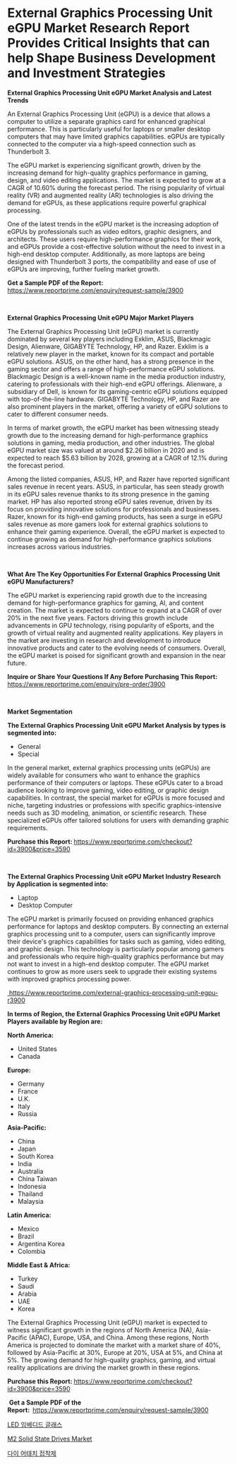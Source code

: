 <p><h1>External Graphics Processing Unit eGPU Market Research Report Provides Critical Insights that can help Shape Business Development and Investment Strategies</h1></p><p><strong>External Graphics Processing Unit eGPU Market Analysis and Latest Trends</strong></p>
<p><p>An External Graphics Processing Unit (eGPU) is a device that allows a computer to utilize a separate graphics card for enhanced graphical performance. This is particularly useful for laptops or smaller desktop computers that may have limited graphics capabilities. eGPUs are typically connected to the computer via a high-speed connection such as Thunderbolt 3.</p><p>The eGPU market is experiencing significant growth, driven by the increasing demand for high-quality graphics performance in gaming, design, and video editing applications. The market is expected to grow at a CAGR of 10.60% during the forecast period. The rising popularity of virtual reality (VR) and augmented reality (AR) technologies is also driving the demand for eGPUs, as these applications require powerful graphical processing.</p><p>One of the latest trends in the eGPU market is the increasing adoption of eGPUs by professionals such as video editors, graphic designers, and architects. These users require high-performance graphics for their work, and eGPUs provide a cost-effective solution without the need to invest in a high-end desktop computer. Additionally, as more laptops are being designed with Thunderbolt 3 ports, the compatibility and ease of use of eGPUs are improving, further fueling market growth.</p></p>
<p><strong>Get a Sample PDF of the Report:&nbsp;</strong> <a href="https://www.reportprime.com/enquiry/request-sample/3900">https://www.reportprime.com/enquiry/request-sample/3900</a></p>
<p>&nbsp;</p>
<p><strong>External Graphics Processing Unit eGPU Major Market Players</strong></p>
<p><p>The External Graphics Processing Unit (eGPU) market is currently dominated by several key players including Exklim, ASUS, Blackmagic Design, Alienware, GIGABYTE Technology, HP, and Razer. Exklim is a relatively new player in the market, known for its compact and portable eGPU solutions. ASUS, on the other hand, has a strong presence in the gaming sector and offers a range of high-performance eGPU solutions. Blackmagic Design is a well-known name in the media production industry, catering to professionals with their high-end eGPU offerings. Alienware, a subsidiary of Dell, is known for its gaming-centric eGPU solutions equipped with top-of-the-line hardware. GIGABYTE Technology, HP, and Razer are also prominent players in the market, offering a variety of eGPU solutions to cater to different consumer needs.</p><p>In terms of market growth, the eGPU market has been witnessing steady growth due to the increasing demand for high-performance graphics solutions in gaming, media production, and other industries. The global eGPU market size was valued at around $2.26 billion in 2020 and is expected to reach $5.63 billion by 2028, growing at a CAGR of 12.1% during the forecast period.</p><p>Among the listed companies, ASUS, HP, and Razer have reported significant sales revenue in recent years. ASUS, in particular, has seen steady growth in its eGPU sales revenue thanks to its strong presence in the gaming market. HP has also reported strong eGPU sales revenue, driven by its focus on providing innovative solutions for professionals and businesses. Razer, known for its high-end gaming products, has seen a surge in eGPU sales revenue as more gamers look for external graphics solutions to enhance their gaming experience. Overall, the eGPU market is expected to continue growing as demand for high-performance graphics solutions increases across various industries.</p></p>
<p>&nbsp;</p>
<p><strong>What Are The Key Opportunities For External Graphics Processing Unit eGPU Manufacturers?</strong></p>
<p><p>The eGPU market is experiencing rapid growth due to the increasing demand for high-performance graphics for gaming, AI, and content creation. The market is expected to continue to expand at a CAGR of over 20% in the next five years. Factors driving this growth include advancements in GPU technology, rising popularity of eSports, and the growth of virtual reality and augmented reality applications. Key players in the market are investing in research and development to introduce innovative products and cater to the evolving needs of consumers. Overall, the eGPU market is poised for significant growth and expansion in the near future.</p></p>
<p><strong>Inquire or Share Your Questions If Any Before Purchasing This Report:</strong> <a href="https://www.reportprime.com/enquiry/pre-order/3900">https://www.reportprime.com/enquiry/pre-order/3900</a></p>
<p>&nbsp;</p>
<p><strong>Market Segmentation</strong></p>
<p><strong>The External Graphics Processing Unit eGPU Market Analysis by types is segmented into:</strong></p>
<p><ul><li>General</li><li>Special</li></ul></p>
<p><p>In the general market, external graphics processing units (eGPUs) are widely available for consumers who want to enhance the graphics performance of their computers or laptops. These eGPUs cater to a broad audience looking to improve gaming, video editing, or graphic design capabilities. In contrast, the special market for eGPUs is more focused and niche, targeting industries or professions with specific graphics-intensive needs such as 3D modeling, animation, or scientific research. These specialized eGPUs offer tailored solutions for users with demanding graphic requirements.</p></p>
<p><strong>Purchase this Report:&nbsp;</strong><a href="https://www.reportprime.com/checkout?id=3900&price=3590">https://www.reportprime.com/checkout?id=3900&price=3590</a></p>
<p>&nbsp;</p>
<p><strong>The External Graphics Processing Unit eGPU Market Industry Research by Application is segmented into:</strong></p>
<p><ul><li>Laptop</li><li>Desktop Computer</li></ul></p>
<p><p>The eGPU market is primarily focused on providing enhanced graphics performance for laptops and desktop computers. By connecting an external graphics processing unit to a computer, users can significantly improve their device's graphics capabilities for tasks such as gaming, video editing, and graphic design. This technology is particularly popular among gamers and professionals who require high-quality graphics performance but may not want to invest in a high-end desktop computer. The eGPU market continues to grow as more users seek to upgrade their existing systems with improved graphics processing power.</p></p>
<p><a href="https://www.reportprime.com/external-graphics-processing-unit-egpu-r3900">&nbsp;https://www.reportprime.com/external-graphics-processing-unit-egpu-r3900</a></p>
<p><strong>In terms of Region, the External Graphics Processing Unit eGPU Market Players available by Region are:</strong></p>
<p>
    <p> <strong> North America: </strong>
        <ul>
            <li>United States</li>
            <li>Canada</li>
        </ul>
        </p> 
    <p> <strong> Europe: </strong>
        <ul>
            <li>Germany</li>
            <li>France</li>
            <li>U.K.</li>
            <li>Italy</li>
            <li>Russia</li>
        </ul>
        </p> 
    <p> <strong> Asia-Pacific: </strong>
        <ul>
            <li>China</li>
            <li>Japan</li>
            <li>South Korea</li>
            <li>India</li>
            <li>Australia</li>
            <li>China Taiwan</li>
            <li>Indonesia</li>
            <li>Thailand</li>
            <li>Malaysia</li>
        </ul>
        </p> 
    <p> <strong> Latin America: </strong>
        <ul>
            <li>Mexico</li>
            <li>Brazil</li>
            <li>Argentina Korea</li>
            <li>Colombia</li>
        </ul>
        </p> 
    <p> <strong> Middle East & Africa: </strong>
        <ul>
            <li>Turkey</li>
            <li>Saudi</li>
            <li>Arabia</li>
            <li>UAE</li>
            <li>Korea</li>
        </ul>
    </p>
    </p>
<p><p>The External Graphics Processing Unit (eGPU) market is expected to witness significant growth in the regions of North America (NA), Asia-Pacific (APAC), Europe, USA, and China. Among these regions, North America is projected to dominate the market with a market share of 40%, followed by Asia-Pacific at 30%, Europe at 20%, USA at 5%, and China at 5%. The growing demand for high-quality graphics, gaming, and virtual reality applications are driving the market growth in these regions.</p></p>
<p><strong>Purchase this Report: </strong><a href="https://www.reportprime.com/checkout?id=3900&price=3590">https://www.reportprime.com/checkout?id=3900&price=3590</a></p>
<p>&nbsp;<strong>Get a Sample PDF of the Report:&nbsp;&nbsp;</strong><a href="https://www.reportprime.com/enquiry/request-sample/3900">https://www.reportprime.com/enquiry/request-sample/3900</a></p>
<p><strong></strong></p>
<p><p><a href="https://github.com/sougarounis/Market-Research-Report-List-4/blob/main/591044177855.md">LED 임베디드 글래스</a></p><p><a href="https://github.com/LibbySpencer2018/Market-Research-Report-List-1/blob/main/m2-solid-state-drives-market.md">M2 Solid State Drives Market</a></p><p><a href="https://medium.com/@seanturner6262/%EB%8B%A4%EC%9D%B4-%EC%95%A1%EC%84%B8%EC%8A%A4-%EC%A0%91%EC%B0%A9%EC%A0%9C-%EC%8B%9C%EC%9E%A5-%EA%B7%9C%EB%AA%A8-%EB%B0%8F-%EC%8B%9C%EC%9E%A5-%EB%8F%99%ED%96%A5-%EC%99%84%EB%B2%BD%ED%95%9C-%EC%82%B0%EC%97%85-%EA%B0%9C%EC%9A%94-2024%EB%85%84%EB%B6%80%ED%84%B0-2031%EB%85%84%EA%B9%8C%EC%A7%80-fdf8315cd7b6">다이 어태치 접착제</a></p></p>